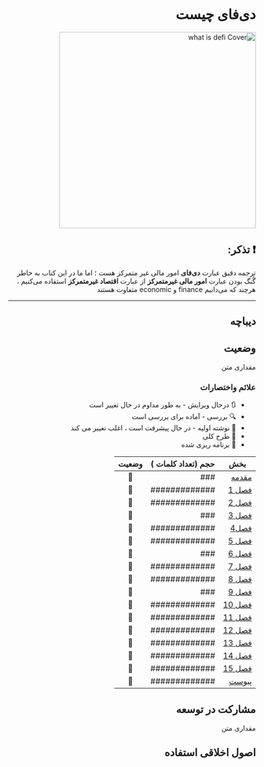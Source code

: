 <div dir="rtl">


#  دی‌فای چیست


<img src="https://github.com/defi-master/defi_book/blob/master/images/draft%20cover.png" width=400 alt="what is defi Cover">

## :exclamation: تذکر:
ترجمه دقیق عبارت **دی‌فای** امور مالی غیر متمرکز هست ؛ اما ما در این کتاب به خاطر گُنگ بودن عبارت **امور مالی غیر‌متمرکز** از عبارت **اقتصاد غیر‌متمرکز** استفاده می‌کنیم ، هرچند که می‌دانیم finance و economic متفاوت هستند 
***

## دیباچه



## وضعیت
مقداری متن


### علائم واختصارات

* :arrows_clockwise:   درحال ویرایش - به طور مداوم در حال تغییر است
* :mag: بررسی - آماده برای بررسی است
* :lock_with_ink_pen: نوشته اولیه - در حال پیشرفت است ، اغلب تغییر می کند
* :bookmark_tabs: طرح کلی 
* :thought_balloon: برنامه ریزی شده


| بخش | حجم (تعداد کلمات ) |  وضعیت |
|-------|------|:------:|
| [مقدمه](https://github.com/defi-master/defi_book/blob/master/book/%D9%85%D9%82%D8%AF%D9%85%D9%87) | ### | :thought_balloon: |
| [فصل 1](https://github.com/defi-master/defi_book/blob/master/book/%D9%81%D8%B5%D9%84%201) | ############# | :thought_balloon: |
| [فصل 2](https://github.com/defi-master/defi_book/blob/master/book/%D9%81%D8%B5%D9%84%202) | ############# | :thought_balloon: |
| [فصل 3](https://github.com/defi-master/defi_book/blob/master/book/%D9%81%D8%B5%D9%84%203) | ### | :thought_balloon: |
| [فصل4](https://github.com/defi-master/defi_book/blob/master/book/%D9%81%D8%B5%D9%84%204) | ############# | :thought_balloon: |
| [فصل 5](https://github.com/defi-master/defi_book/blob/master/book/%D9%81%D8%B5%D9%84%205) | ############# | :thought_balloon: |
| [فصل 6](https://github.com/defi-master/defi_book/blob/master/book/%D9%81%D8%B5%D9%84%206) | ### | :thought_balloon: |
| [فصل 7](https://github.com/defi-master/defi_book/blob/master/book/%D9%81%D8%B5%D9%84%207) | ############# | :thought_balloon: |
| [فصل 8](https://github.com/defi-master/defi_book/blob/master/book/%D9%81%D8%B5%D9%84%208) | ############# | :thought_balloon: |
| [فصل 9](https://github.com/defi-master/defi_book/blob/master/book/%D9%81%D8%B5%D9%84%209) | ### | :thought_balloon: |
| [فصل 10](https://github.com/defi-master/defi_book/blob/master/book/%D9%81%D8%B5%D9%84%2010) | ############# | :thought_balloon: |
| [فصل 11](https://github.com/defi-master/defi_book/blob/master/book/%D9%81%D8%B5%D9%84%2011) | ############# | :thought_balloon: |
| [فصل 12](https://github.com/defi-master/defi_book/blob/master/book/%D9%81%D8%B5%D9%84%2012) | ############# | :thought_balloon: |
| [فصل 13](https://github.com/defi-master/defi_book/blob/master/book/%D9%81%D8%B5%D9%84%2013) | ############# | :thought_balloon: |
| [فصل 14](https://github.com/defi-master/defi_book/blob/master/book/%D9%81%D8%B5%D9%84%2014) | ############# | :thought_balloon: |
| [فصل 15](https://github.com/defi-master/defi_book/blob/master/book/%D9%81%D8%B5%D9%84%2015) | ############# | :thought_balloon: |
| [پیوست](https://github.com/defi-master/defi_book/blob/master/book/%D9%BE%DB%8C%D9%88%D8%B3%D8%AA%20%D9%87%D8%A7) | ############# | :thought_balloon: |

## مشارکت در توسعه
مقداری متن

## اصول اخلاقی استفاده
</div>
